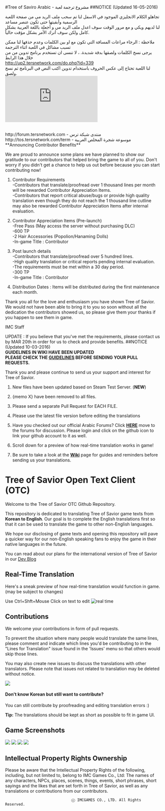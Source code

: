 #Tree of Saviro Arabic - مشروع ترجمة لعبة
##NOTICE (Updated 16-05-2016)

تجاهلو الكلام الانجليزي الموجود في الاسفل لنا تم سحب ملف الريد مي من صفحة اللعبة الرسمية وأبقيتها حتى تكون عنصر مساعد<br>لنا لديهم ويكي و مع مرور الوقت سوف اعدل ملف الريد مي و أجعلة باللغة العربية بشكل كامل ولكن سوف أترك الأمر بشكل مؤقت حالياً.<br>

ملاحظة : الرجاء مراعات المسافة التي تكون مع او بين الكلمات وعدم حذفها لنا ممكن تسبب مشاكل في اللعبة اثناء الترجمة<br>
يرجى نسخ الكلمات ولصقها بدقة شديدة. ، لا تنسى ان تستخدم برنامج تدوين من من خلال هذا الرابط<br>
http://up2.tersnetwork.com/do.php?id=339<br>
لنا اللعبة تحتاج إلى عكس الحروف باستخدام تدوين اكتب النص في البرنامج ثم نسخ ولصق.<br>
![تدوين](http://up2.tersnetwork.com/do.php?img=2776)

<br>
http://forum.tersnetwork.com - منتدى شبكة ترس<br>
http://tos.tersnetwork.com/term - موسوعة شجرة المخلص العربية

<br>
**Announcing Contributor Benefits** <br>

We are proud to announce some plans we have planned to show our gratitude to our contributors that helped bring the game to all of you. Don't worry if you didn't get a chance to help us out before because you can start contributing now!

1. Contributor Requirements<br>
 -Contributors that translate/proofread over 1 thousand lines per month will be rewarded Contributor Appreciation Items.<br>
 -Contributors that report critical abuse/bugs or provide high quality translation even though they do not reach the 1 thousand line cutline may also be rewarded Contributor Appreciation Items after internal evaluation.

2. Contributor Appreciation Items (Pre-launch)<br>
 -Free Pass (May access the server without purchasing DLC)<br>
 -600 TP<br>
 -2 Hair Accessories (Popolion/Hanaming Dolls)<br>
 -In-game Title : Contributor<br>

3. Post launch details<br>
 -Contributors that translate/proofread over 5 hundred lines.<br>
 -High quality translation or critical reports pending internal evaluation.<br>
 -The requirements must be met within a 30 day period.<br>
 -300 TP<br>
 -In-game Title : Contributor<br>

4. Distribution Dates : Items will be distributed during the first maintenance each month. 

Thank you all for the love and enthusiasm you have shown Tree of Savior. We would not have been able to bring it to you so soon without all the dedication the contributors showed us, so please give them your thanks if you happen to see them in game.

IMC Staff

UPDATE : If you believe that you've met the requirements, please contact us by MAR 20th in order for us to check and provide benefits.
##NOTICE (Updated 10-03-2016)
<br>
**GUIDELINES IN WIKI HAVE BEEN UPDATED** <br>
**PLEASE CHECK THE [GUIDELINES](https://github.com/Treeofsavior/EnglishTranslation/wiki/Guidelines) BEFORE SENDING YOUR PULL REQUESTS.**



Thank you and please continue to send us your support and interest for Tree of Savior.

1. New files have been updated based on Steam Test Server. (**NEW**)

2. {memo X} have been removed to all files.

3. Please send a separate Pull Request for EACH FILE. 

4. Please use the latest file version before editing the translations 

5. Have you checked out our official Arabic Forums? Click [**HERE**](https://forum.tersnetwork.com/) move to the forums for discussion. Please login and click on the github icon to link your github account to it as well.

6. Scroll down for a preview of how real-time translation works in game! 

7. Be sure to take a look at the [**Wiki**](https://github.com/Treeofsavior/EnglishTranslation/wiki) page for guides and reminders before sending us your translations.


# Tree of Savior Open Text Client (OTC)   
Welcome to the Tree of Savior OTC Github Repository.

This repository is dedicated to translating Tree of Savior game texts from **Korean to English**. Our goal is to complete the English translations first so that it can be used to translate the game to other non-English languages. 

We hope our disclosing of game texts and opening this repository will pave a quicker way for our non-English speaking fans to enjoy the game in their native languages in the future. 

You can read about our plans for the international version of Tree of Savior in our [Dev Blog](http://blog.treeofsavior.com/en/)


## Real-Time Translation
Here's a sneak preview of how real-time translation would function in game. (may be subject to changes)

Use Ctrl+Shft+Mouse Click on text to edit
![real time](http://blog.treeofsavior.com/en/wp-content/uploads/sites/4/2015/04/sample4.gif)

## Contributions

We welcome your contributions in form of pull requests. 

To prevent the situation where many people would translate the same lines, please comment and indicate which lines you'd be contributing to in the "Lines for Translation" issue found in the 'Issues' menu so that others would skip those lines.

You may also create new issues to discuss the translations with other translators. Please note that issues not related to translation may be deleted without notice. 


<img src="https://lh4.googleusercontent.com/YGwDvBpboqxwxWIEibS85PHXcV-wnPQvMMLQC17m3wY=w1028-h478-no"/>

#### Don't know Korean but still want to contribute?  

You can still contribute by proofreading and editing translation errors :)

**Tip:** The translations should be kept as short as possible to fit in game UI. 


## Game Screenshots
<img src="http://blog.treeofsavior.com/en/wp-content/uploads/sites/4/2015/03/2-1024x594.jpg"/>
<img src="http://blog.treeofsavior.com/en/wp-content/uploads/sites/4/2015/03/1-1024x595.jpg"/>
<img src="http://blog.treeofsavior.com/en/wp-content/uploads/sites/4/2015/03/screenshot_20150319_00015-1024x578.jpg"/>
<img src="http://blog.treeofsavior.com/en/wp-content/uploads/sites/4/2015/03/screenshot_20150319_00014-1024x578.jpg"/>


## Intellectual Property Rights Ownership
Please be aware that the Intellectual Property Rights of the following, including, but not limited to, belong to IMC Games Co., Ltd: The names of any characters, NPCs, places, scenes, things, events, short phrases, short sayings and the likes that are set forth in Tree of Savior, as well as any translations or contributions from our contributors.

                                  ⓒ IMCGAMES CO., LTD. All Rights Reserved.
